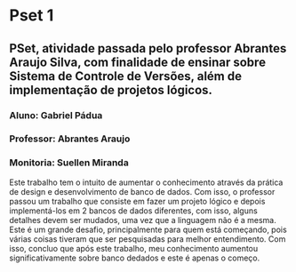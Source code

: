 # Pset 1

## PSet, atividade passada pelo professor Abrantes Araujo Silva, com finalidade de ensinar sobre Sistema de Controle de Versões, além de implementação de projetos lógicos.

### Aluno: Gabriel Pádua
### Professor: Abrantes Araujo
### Monitoria: Suellen Miranda

Este trabalho tem o intuito de aumentar o conhecimento através da prática de design e desenvolvimento de banco de dados. Com isso, o professor passou um trabalho
que consiste em fazer um projeto lógico e depois implementá-los em 2 bancos de dados diferentes, com isso, alguns detalhes devem ser mudados, uma vez que a linguagem não é a 
mesma. Este é um grande desafio, principalmente para quem está começando, pois várias coisas tiveram que ser pesquisadas para melhor entendimento. Com isso, concluo
que após este trabalho, meu conhecimento aumentou significativamente sobre banco dedados e este é apenas o começo.
